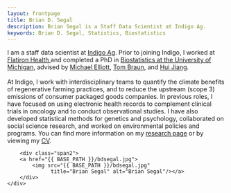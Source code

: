```yaml
---
layout: frontpage
title: Brian D. Segal
description: Brian Segal is a Staff Data Scientist at Indigo Ag.
keywords: Brian D. Segal, Statistics, Biostatistics
---
```


<div class="container">
    <div class="row-fluid">
        <div class="span7">
            I am a staff data scientist at <a href = "http://www.indigoag.com"> Indigo Ag</a>. Prior to joining Indigo, I worked at <a href = "http://www.flatiron.com"> Flatiron Health </a> and completed a PhD in <a href = "https://sph.umich.edu/biostat/"> Biostatistics at the University of Michigan</a>, advised by <a href = "https://sph.umich.edu/faculty-profiles/elliott-michael.html"> Michael Elliott</a>, <a href = "https://sph.umich.edu/faculty-profiles/braun-thomas.html"> Tom Braun</a>, and <a href = "http://www-personal.umich.edu/~jianghui/"> Hui Jiang</a>.<br>
            <br>
            At Indigo, I work with interdisciplinary teams to quantify the climate benefits of regenerative farming practices, and to reduce the upstream (scope 3) emissions of consumer packaged goods companies. In previous roles, I have focused on using electronic health records to complement clinical trials in oncology and to conduct observational studies. I have also developed statistical methods for genetics and psychology, collaborated on social science research, and worked on environmental policies and programs. You can find more information on my <a href = "{{ BASE_PATH }}/pages/research.html">research page</a> or by viewing my <a href = "{{ BASE_PATH }}/bdsegal_cv.pdf"> CV</a>.
        </div>

        <div class="span2">
        <a href="{{ BASE_PATH }}/bdsegal.jpg">
            <img src="{{ BASE_PATH }}/bdsegal.jpg"
                  title="Brian Segal" alt="Brian Segal"/></a>
        </div>
    </div>
</div>